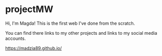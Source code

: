 # projectMW

Hi, I'm Magda!
This is the first web I've done from the scratch.

You can find there links to my other projects and links to my social media accounts.

https://madzia89.github.io/
